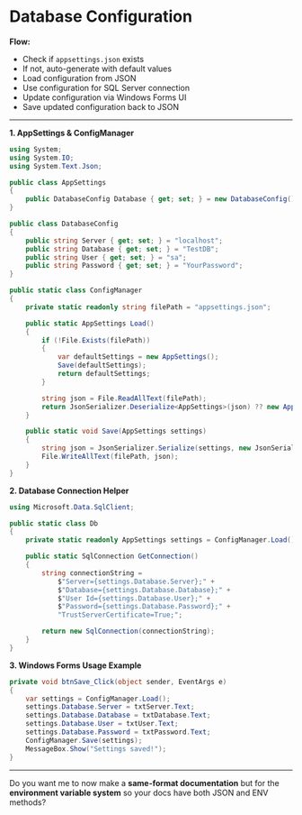 # Database Configuration

**Flow:**

* Check if `appsettings.json` exists
* If not, auto-generate with default values
* Load configuration from JSON
* Use configuration for SQL Server connection
* Update configuration via Windows Forms UI
* Save updated configuration back to JSON

---

**1. AppSettings & ConfigManager**

```csharp
using System;
using System.IO;
using System.Text.Json;

public class AppSettings
{
    public DatabaseConfig Database { get; set; } = new DatabaseConfig();
}

public class DatabaseConfig
{
    public string Server { get; set; } = "localhost";
    public string Database { get; set; } = "TestDB";
    public string User { get; set; } = "sa";
    public string Password { get; set; } = "YourPassword";
}

public static class ConfigManager
{
    private static readonly string filePath = "appsettings.json";

    public static AppSettings Load()
    {
        if (!File.Exists(filePath))
        {
            var defaultSettings = new AppSettings();
            Save(defaultSettings);
            return defaultSettings;
        }

        string json = File.ReadAllText(filePath);
        return JsonSerializer.Deserialize<AppSettings>(json) ?? new AppSettings();
    }

    public static void Save(AppSettings settings)
    {
        string json = JsonSerializer.Serialize(settings, new JsonSerializerOptions { WriteIndented = true });
        File.WriteAllText(filePath, json);
    }
}
```

**2. Database Connection Helper**

```csharp
using Microsoft.Data.SqlClient;

public static class Db
{
    private static readonly AppSettings settings = ConfigManager.Load();

    public static SqlConnection GetConnection()
    {
        string connectionString =
            $"Server={settings.Database.Server};" +
            $"Database={settings.Database.Database};" +
            $"User Id={settings.Database.User};" +
            $"Password={settings.Database.Password};" +
            "TrustServerCertificate=True;";

        return new SqlConnection(connectionString);
    }
}
```

**3. Windows Forms Usage Example**

```csharp
private void btnSave_Click(object sender, EventArgs e)
{
    var settings = ConfigManager.Load();
    settings.Database.Server = txtServer.Text;
    settings.Database.Database = txtDatabase.Text;
    settings.Database.User = txtUser.Text;
    settings.Database.Password = txtPassword.Text;
    ConfigManager.Save(settings);
    MessageBox.Show("Settings saved!");
}
```

---

Do you want me to now make a **same-format documentation** but for the **environment variable system** so your docs have both JSON and ENV methods?
